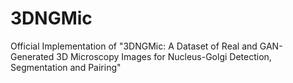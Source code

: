 # 3DNGMic
Official Implementation of "3DNGMic: A Dataset of Real and GAN-Generated 3D Microscopy Images for Nucleus-Golgi Detection, Segmentation and Pairing"
